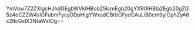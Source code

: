 YmVow7Z2ZXIgcHJhdGEgbWVkIHBob25lcmEgb20gYXR0IHBla2Egb20gZG5z4oCZZW4sIGFubmFycyDDpHIgYWxsdCBrbGFydCAuLiB0cm9yIGphZyA6c2ltcGxlX3NtaWxlOg==
